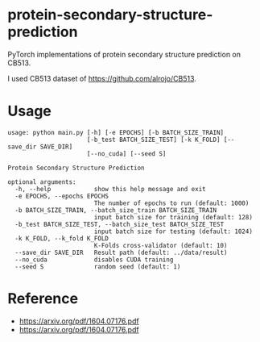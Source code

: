 # protein-secondary-structure-prediction

PyTorch implementations of protein secondary structure prediction on CB513.

I used CB513 dataset of https://github.com/alrojo/CB513.

# Usage
```
usage: python main.py [-h] [-e EPOCHS] [-b BATCH_SIZE_TRAIN]
                      [-b_test BATCH_SIZE_TEST] [-k K_FOLD] [--save_dir SAVE_DIR]
                      [--no_cuda] [--seed S]

Protein Secondary Structure Prediction

optional arguments:
  -h, --help            show this help message and exit
  -e EPOCHS, --epochs EPOCHS
                        The number of epochs to run (default: 1000)
  -b BATCH_SIZE_TRAIN, --batch_size_train BATCH_SIZE_TRAIN
                        input batch size for training (default: 128)
  -b_test BATCH_SIZE_TEST, --batch_size_test BATCH_SIZE_TEST
                        input batch size for testing (default: 1024)
  -k K_FOLD, --k_fold K_FOLD
                        K-Folds cross-validator (default: 10)
  --save_dir SAVE_DIR   Result path (default: ../data/result)
  --no_cuda             disables CUDA training
  --seed S              random seed (default: 1)
```

# Reference
- https://arxiv.org/pdf/1604.07176.pdf
- https://arxiv.org/pdf/1604.07176.pdf

